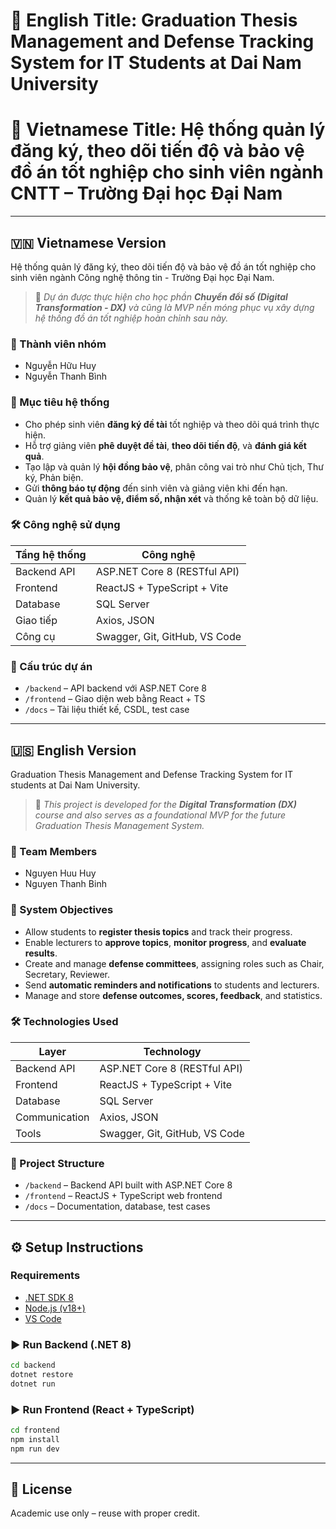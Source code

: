 # 📘 English Title: Graduation Thesis Management and Defense Tracking System for IT Students at Dai Nam University
# 📗 Vietnamese Title: Hệ thống quản lý đăng ký, theo dõi tiến độ và bảo vệ đồ án tốt nghiệp cho sinh viên ngành CNTT – Trường Đại học Đại Nam

---

## 🇻🇳 Vietnamese Version

Hệ thống quản lý đăng ký, theo dõi tiến độ và bảo vệ đồ án tốt nghiệp cho sinh viên ngành Công nghệ thông tin - Trường Đại học Đại Nam.

> 📘 *Dự án được thực hiện cho học phần **Chuyển đổi số (Digital Transformation - DX)** và cũng là MVP nền móng phục vụ xây dựng hệ thống đồ án tốt nghiệp hoàn chỉnh sau này.*

### 👥 Thành viên nhóm
- Nguyễn Hữu Huy  
- Nguyễn Thanh Bình

### 🚀 Mục tiêu hệ thống
- Cho phép sinh viên **đăng ký đề tài** tốt nghiệp và theo dõi quá trình thực hiện.
- Hỗ trợ giảng viên **phê duyệt đề tài**, **theo dõi tiến độ**, và **đánh giá kết quả**.
- Tạo lập và quản lý **hội đồng bảo vệ**, phân công vai trò như Chủ tịch, Thư ký, Phản biện.
- Gửi **thông báo tự động** đến sinh viên và giảng viên khi đến hạn.
- Quản lý **kết quả bảo vệ, điểm số, nhận xét** và thống kê toàn bộ dữ liệu.

### 🛠️ Công nghệ sử dụng
| Tầng hệ thống | Công nghệ                    |
|---------------|------------------------------|
| Backend API   | ASP.NET Core 8 (RESTful API) |
| Frontend      | ReactJS + TypeScript + Vite  |
| Database      | SQL Server                   |
| Giao tiếp     | Axios, JSON                  |
| Công cụ       | Swagger, Git, GitHub, VS Code|

### 📂 Cấu trúc dự án
- `/backend` – API backend với ASP.NET Core 8  
- `/frontend` – Giao diện web bằng React + TS  
- `/docs` – Tài liệu thiết kế, CSDL, test case  

---

## 🇺🇸 English Version

Graduation Thesis Management and Defense Tracking System for IT students at Dai Nam University.

> 🧩 *This project is developed for the **Digital Transformation (DX)** course and also serves as a foundational MVP for the future Graduation Thesis Management System.*

### 👥 Team Members
- Nguyen Huu Huy  
- Nguyen Thanh Binh

### 🚀 System Objectives
- Allow students to **register thesis topics** and track their progress.
- Enable lecturers to **approve topics**, **monitor progress**, and **evaluate results**.
- Create and manage **defense committees**, assigning roles such as Chair, Secretary, Reviewer.
- Send **automatic reminders and notifications** to students and lecturers.
- Manage and store **defense outcomes, scores, feedback**, and statistics.

### 🛠️ Technologies Used
| Layer         | Technology                    |
|---------------|-------------------------------|
| Backend API   | ASP.NET Core 8 (RESTful API)  |
| Frontend      | ReactJS + TypeScript + Vite   |
| Database      | SQL Server                    |
| Communication | Axios, JSON                   |
| Tools         | Swagger, Git, GitHub, VS Code |

### 📁 Project Structure
- `/backend` – Backend API built with ASP.NET Core 8  
- `/frontend` – ReactJS + TypeScript web frontend  
- `/docs` – Documentation, database, test cases  

---

## ⚙️ Setup Instructions

### Requirements
- [.NET SDK 8](https://dotnet.microsoft.com/download)
- [Node.js (v18+)](https://nodejs.org/)
- [VS Code](https://code.visualstudio.com/)

### ▶️ Run Backend (.NET 8)
```bash
cd backend
dotnet restore
dotnet run
```

### ▶️ Run Frontend (React + TypeScript)
```bash
cd frontend
npm install
npm run dev
```

---

## 📄 License
Academic use only – reuse with proper credit.
